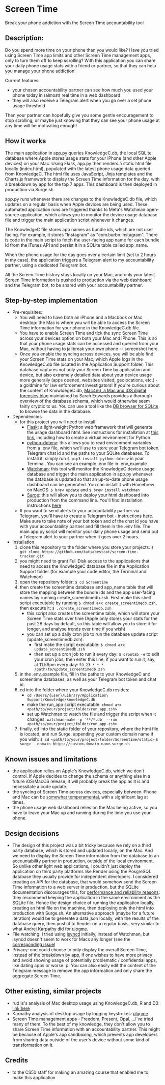 # Screen Time
Break your phone addiction with the Screen Time accountability tool 


## Description: 
Do you spend more time on your phone than you would like? Have you tried using Screen Time app limits and other Screen Time management apps, only to turn them off to keep scrolling? With this application you can share your daily phone usage stats with a friend or partner, so that they can help you manage your phone addiction!

Current features:
- your chosen accountability partner can see how much you used your phone today in (almost) real time in a web dashboard
- they will also receive a Telegram alert when you go over a set phone usage threshold

Then your partner can hopefully give you some gentle encouragement to stop scrolling, or maybe just knowing that they can see your phone usage at any time will be motivating enough!


## How it works
The main application in app.py queries KnowledgeC.db, the local SQLite database where Apple stores usage stats for your iPhone (and other Apple devices) on your Mac. Using Flask, app.py then renders a static html file locally (index.html), populated with the latest phone usage data queried from KnowledgeC. The html file uses JavaScript, Jinja templates and the Charts.js framework to display the Screen Time information for the day, with a breakdown by app for the top 7 apps. This dashboard is then deployed in production via Surge.sh 

app.py runs whenever there are changes to the KnowledgeC.db file, which updates on a regular basis when Apple devices are being used. These automated application runs are triggered thanks to Meta's Watchman open-source application, which allows you to monitor the device usage database file and trigger the main application script whenever it changes. 

The KnowledgeC file stores app names as bundle ids, which are not user facing. For example, it stores "Instagram" as "com.burbn.instagram". There is code in the main script to fetch the user-facing app name for each bundle id from the iTunes API and persist it in a SQLite table called app_name.

When the phone usage for the day goes over a certain limit (set to 2 hours in my case), the application triggers a Telegram alert to my accountability partner, using a dedicated Telegram bot. 

All the Screen Time history stays locally on your Mac, and only your latest Screen Time information is pushed to production via the web dashboard and the Telegram bot, to be shared with your accountability partner. 


## Step-by-step implementation 
- Pre-requisites:
	- You will need to have both an iPhone and a Macbook or Mac desktop: the Mac is where you will be able to access the Screen Time information for your phone in the KnowledgeC.db file. 
	- You have to enable Screen Time and tick the sync Screen Time across your devices option on both your Mac and iPhone. This is so that your phone usage stats can be accessed and queried from your Mac, without having to jailbreak your own phone -- screenshot here. 
	- Once you enable the syncing across devices, you will be able find your Screen Time stats on your Mac, which Apple logs in the KnowledgeC.db file located in the Application Support folder. This database captures not only your Screen Time by application and device, but also extremely detailed data about your device usage more generally (apps opened, websites visited, geolocations, etc.) - a goldmine for law enforcement investigators! If you're curious about the content of KnowldegeC.db, [Mac4n6, a Mac and iOS digital forensics blog](https://www.mac4n6.com/blog/2018/8/5/knowledge-is-power-using-the-knowledgecdb-database-on-macos-and-ios-to-determine-precise-user-and-application-usage) maintained by Sarah Edwards provides a thorough overview of the database schema, which would otherwise seem fairly cryptic to us. You can use a tool like the [DB browser for SQLite](https://sqlitebrowser.org) to browse the data in the database.
- Dependencies
	- for this project you will need to install
		- [Flask](https://flask.palletsprojects.com/en/3.0.x/): a light-weight Python web framework that will generate the usage dashboard html. See instructions for installation at [this link](https://flask.palletsprojects.com/en/3.0.x/installation/), including how to create a virtual environment for Python
		- [python-dotenv](https://github.com/theskumar/python-dotenv#readme): this allows you to read environment variables from a .env file, which we'll use to store your Telegram bot token, Telegram chat id and the paths to your SQLite databases.  To install it, simply run `$ pip3 install python-dotenv` in your Terminal. You can see an example .env file in .env_example
		- [Watchman](https://facebook.github.io/watchman/): this tool will monitor the KnowledgeC device usage database and trigger the main application in app.py whenever the database is updated so that an up-to-date phone usage dashboard can be generated. You can install it with Homebrew on MacOS: `$ brew update` and  `$ brew install watchman`
		- [Surge](https://surge.sh): this will allow you to deploy your html dashboard into production from the command line. You'll find installation instructions [here](https://surge.sh/help/getting-started-with-surge) 
	- If you want to send alerts to your accountability partner via Telegram, you'll have to create a Telegram bot - instructions [here](https://www.cytron.io/tutorial/how-to-create-a-telegram-bot-get-the-api-key-and-chat-id). Make sure to take note of your bot token and of the chat id you have with your accountability partner and fill them in the .env file. The main app.py script will monitor your daily phone usage and send out a Telegram alert to your partner when it goes over 2 hours.
- Installation
	1.  clone this repository to the folder where you store your projects: `$ git clone https://github.com/katiabestcat/screen-time-tracker.git`
	2. you might need to grant Full Disk access to the applications that need to access the KnowledgeC database file in the Application Support folder (for example your code editor, the Terminal and Watchman)
	3. open the repository folder: `$ cd Screentime`
	4. then create the screentime database and app_name table that will store the mapping between the bundle ids and the app user-facing names by running create_screentimedb.zsh. First make this shell script executable by running `$ chmod a+x create_screentimedb.zsh`, then execute it: `$ ./create_screentimedb.zsh`
		- this script also creates the screentime table, which will store your Screen Time stats over time (Apple only stores your stats for the past 28 days by default, so this table will allow you to store it for longer, and analyse trends over time if you wish)
		- you can set up a daily cron job to run the database update script (update_screentimedb.zsh): 
			- first make the script executable: `$ chmod a+x update_screentimedb.zsh`
			- then set up a cron job to run it every day: `$ crontab -e` to edit your cron jobs, then enter this line, if you want to run it, say, at 11.59pm every day: 
			`59 23 * * * /path/to/update_screentimedb.zsh` 
	5. in the .env_example file, fill in the paths to your KnowledgeC and screentime databases, as well as your Telegram bot token and chat id.
	6. cd into the folder where your KnowledgeC.db resides:
		- `cd /Users/{user}/Library/Application\ Support/Knowledge/knowledgeC.db`
		- make the run_app script executable: `chmod a+x <path/to/your/project/folder/run_app.zsh>`
		- set up Watchman to watch the file and trigger the script when it changes: `watchman-make -p '**/*.db' --run <path/to/your/project/folder/run_app.zsh>`
	7. finally, cd into the static folder of your repository, where the html file is located, and run Surge, appending your custom domain name if you wish: 
	      `$ cd <path/to/your/project/folder/Screentime/static>`
	      `$ surge --domain https://custom.domain.name.surge.sh`


## Known issues and limitations
- the application relies on Apple's KnowledgeC.db, which we don't control. If Apple decides to change the schema or anything else in a future iOS/MacOS release, it will probably break the app as it is and necessitate a code update. 
- the syncing of Screen Time across devices, especially between iPhone and Mac can be [somewhat temperamental](https://www.forbes.com/sites/gordonkelly/2023/08/05/apple-ios-16-ipados-16-iphone-ipad-bug-screentime-bug-new-iphone-problem/), with a significant lag at times. 
- the phone usage web dashboard relies on the Mac being active, so you have to leave your Mac up and running during the time you use your phone. 


## Design decisions
- The design of this project was a bit tricky because we rely on a third party database, which is stored and updated locally, on the Mac. And we need to display the Screen Time information from the database to an accountability partner in production, outside of the local environment. So unlike other light web applications, I couldn't just deploy the application on third party platforms like Render using the PosgreSQL database they usually provide for independent developers. I considered creating an API for the database, that would somehow send the Screen Time information to a web server in production, but the SQLite documentation discourages this, for [performance and reliability reasons](https://sqlite.org/draft/useovernet.html): they recommend keeping the application in the same environment as the SQLite file. Hence the design choice of running the application locally, creating an html file on the machine, then deploying only the html into production with Surge.sh. An alternative approach (maybe for a future iteration) would be to generate a data json locally, with the results of the database query, then push it to Render on a regular basis, very similar to what Andrej Karpathy did for [ulogme](https://github.com/karpathy/ulogme).
- File watching: I tried using [lsyncd](https://github.com/lsyncd/lsyncd) initially, instead of Watchman, but lsyncd doesn't seem to work for Macs any longer (see the [corresponding issue](https://github.com/lsyncd/lsyncd/issues/204#issuecomment-1794164518))
- Privacy: one could choose to only display the overall Screen Time, instead of the breakdown by app, if one wishes to have more privacy and avoid showing usage of potentially problematic / confidential apps, like dating apps or worse :p. You can also easily edit the content of the Telegram message to remove the app information and only share the aggregate Screen Time. 


## Other existing, similar projects
- rud.is's analysis of Mac desktop usage using KnowledgeC.db, R and D3: [link here](https://rud.is/b/2019/10/28/spelunking-macos-screentime-app-usage-with-r/)
- Karpathy analysis of desktop usage by logging keystrokes: [ulogme](http://karpathy.github.io/2014/08/03/quantifying-productivity/)
- Screen Time management apps - Freedom, Present, Opal, ...I've tried many of them.  To the best of my knowledge, they don't allow you to share Screen Time information with an accountability partner. This might be because of Apple's app sandboxing, which prevents app developers from sharing data outside of the user's device without some kind of transformation on it. 


## Credits 
- to the CS50 staff for making an amazing course that enabled me to make this application